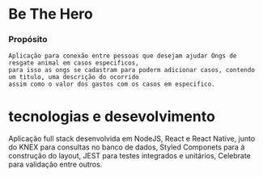 # Be The Hero
  ### Propósito
    Aplicação para conexão entre pessoas que desejam ajudar Ongs de resgate animal em casos especificos, 
    para isso as ongs se cadastram para poderm adicionar casos, contendo um titulo, uma descrição do ocorrido 
    assim como o valor dos gastos com os casos em especifico.
# tecnologias e desevolvimento
  Aplicação full stack desenvolvida em NodeJS, React e React Native, junto do KNEX para consultas no banco de dados, 
  Styled Componets para á construção do layout, JEST para testes integrados e unitários, Celebrate para validação entre outros.
